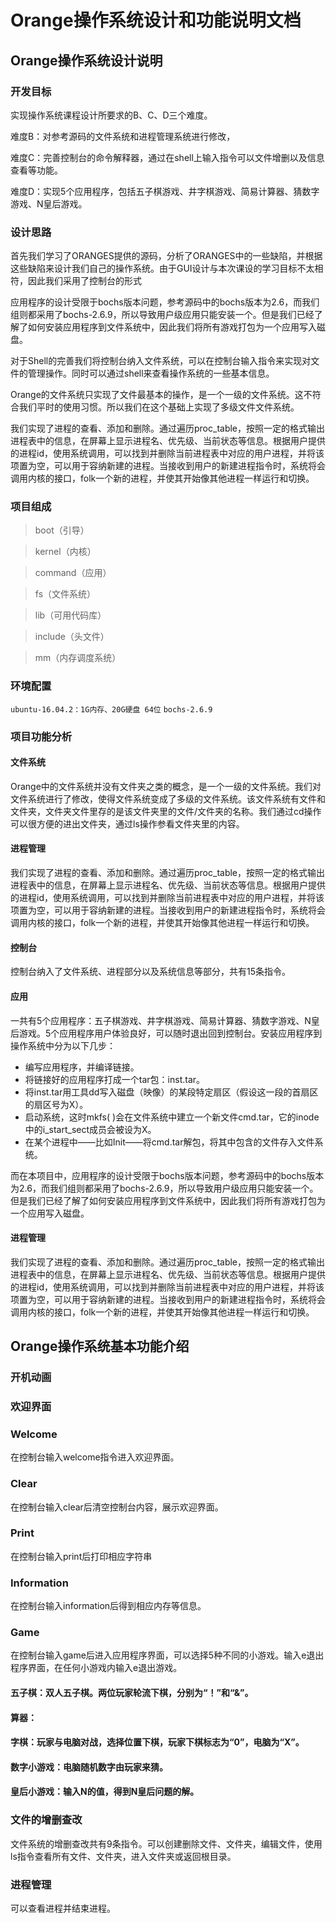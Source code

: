 # Orange操作系统设计和功能说明文档
## Orange操作系统设计说明
### 开发目标

实现操作系统课程设计所要求的B、C、D三个难度。

难度B：对参考源码的文件系统和进程管理系统进行修改，

难度C：完善控制台的命令解释器，通过在shell上输入指令可以文件增删以及信息查看等功能。

难度D：实现5个应用程序，包括五子棋游戏、井字棋游戏、简易计算器、猜数字游戏、N皇后游戏。

### 设计思路

首先我们学习了ORANGES提供的源码，分析了ORANGES中的一些缺陷，并根据这些缺陷来设计我们自己的操作系统。由于GUI设计与本次课设的学习目标不太相符，因此我们采用了控制台的形式

应用程序的设计受限于bochs版本问题，参考源码中的bochs版本为2.6，而我们组则都采用了bochs-2.6.9，所以导致用户级应用只能安装一个。但是我们已经了解了如何安装应用程序到文件系统中，因此我们将所有游戏打包为一个应用写入磁盘。

对于Shell的完善我们将控制台纳入文件系统，可以在控制台输入指令来实现对文件的管理操作。同时可以通过shell来查看操作系统的一些基本信息。

Orange的文件系统只实现了文件最基本的操作，是一个一级的文件系统。这不符合我们平时的使用习惯。所以我们在这个基础上实现了多级文件文件系统。

我们实现了进程的查看、添加和删除。通过遍历proc_table，按照一定的格式输出进程表中的信息，在屏幕上显示进程名、优先级、当前状态等信息。根据用户提供的进程id，使用系统调用，可以找到并删除当前进程表中对应的用户进程，并将该项置为空，可以用于容纳新建的进程。当接收到用户的新建进程指令时，系统将会调用内核的接口，folk一个新的进程，并使其开始像其他进程一样运行和切换。

### 项目组成
 >boot（引导） 

 >kernel（内核） 
 
 >command（应用）
 
 >fs（文件系统）
 
 >lib（可用代码库） 
 
 >include（头文件） 
 
 >mm（内存调度系统）
 
### 环境配置
`ubuntu-16.04.2：1G内存、20G硬盘 64位`
`bochs-2.6.9`
### 项目功能分析
#### 文件系统
Orange中的文件系统并没有文件夹之类的概念，是一个一级的文件系统。我们对文件系统进行了修改，使得文件系统变成了多级的文件系统。该文件系统有文件和文件夹，文件夹文件里存的是该文件夹里的文件/文件夹的名称。我们通过cd操作可以很方便的进出文件夹，通过ls操作参看文件夹里的内容。
 
#### 进程管理
我们实现了进程的查看、添加和删除。通过遍历proc_table，按照一定的格式输出进程表中的信息，在屏幕上显示进程名、优先级、当前状态等信息。根据用户提供的进程id，使用系统调用，可以找到并删除当前进程表中对应的用户进程，并将该项置为空，可以用于容纳新建的进程。当接收到用户的新建进程指令时，系统将会调用内核的接口，folk一个新的进程，并使其开始像其他进程一样运行和切换。
 
#### 控制台
控制台纳入了文件系统、进程部分以及系统信息等部分，共有15条指令。

#### 应用
一共有5个应用程序：五子棋游戏、井字棋游戏、简易计算器、猜数字游戏、N皇后游戏。5个应用程序用户体验良好，可以随时退出回到控制台。安装应用程序到操作系统中分为以下几步：
 
* 编写应用程序，并编译链接。
* 将链接好的应用程序打成一个tar包：inst.tar。
* 将inst.tar用工具dd写入磁盘（映像）的某段特定扇区（假设这一段的首扇区的扇区号为X）。
* 启动系统，这时mkfs( )会在文件系统中建立一个新文件cmd.tar，它的inode中的i_start_sect成员会被设为X。
* 在某个进程中——比如Init——将cmd.tar解包，将其中包含的文件存入文件系统。

而在本项目中，应用程序的设计受限于bochs版本问题，参考源码中的bochs版本为2.6，而我们组则都采用了bochs-2.6.9，所以导致用户级应用只能安装一个。但是我们已经了解了如何安装应用程序到文件系统中，因此我们将所有游戏打包为一个应用写入磁盘。
 
#### 进程管理
我们实现了进程的查看、添加和删除。通过遍历proc_table，按照一定的格式输出进程表中的信息，在屏幕上显示进程名、优先级、当前状态等信息。根据用户提供的进程id，使用系统调用，可以找到并删除当前进程表中对应的用户进程，并将该项置为空，可以用于容纳新建的进程。当接收到用户的新建进程指令时，系统将会调用内核的接口，folk一个新的进程，并使其开始像其他进程一样运行和切换。


## Orange操作系统基本功能介绍
### 开机动画
### 欢迎界面
### Welcome
在控制台输入welcome指令进入欢迎界面。

### Clear
在控制台输入clear后清空控制台内容，展示欢迎界面。

### Print
在控制台输入print后打印相应字符串

### Information
在控制台输入information后得到相应内存等信息。

### Game
在控制台输入game后进入应用程序界面，可以选择5种不同的小游戏。输入e退出程序界面，在任何小游戏内输入e退出游戏。
#### 五子棋：双人五子棋。两位玩家轮流下棋，分别为“！”和“&”。
#### 算器：
#### 字棋：玩家与电脑对战，选择位置下棋，玩家下棋标志为“0”，电脑为“X”。
#### 数字小游戏：电脑随机数字由玩家来猜。
#### 皇后小游戏：输入N的值，得到N皇后问题的解。

### 文件的增删查改
文件系统的增删查改共有9条指令。可以创建删除文件、文件夹，编辑文件，使用ls指令查看所有文件、文件夹，进入文件夹或返回根目录。
 
### 进程管理
可以查看进程并结束进程。
